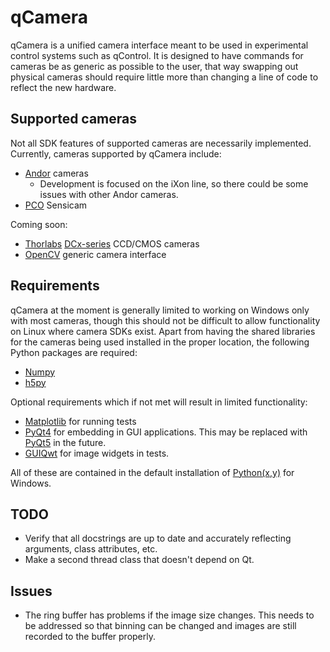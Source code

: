 qCamera
=======

qCamera is a unified camera interface meant to be used in experimental
control systems such as qControl. It is designed to have commands for
cameras be as generic as possible to the user, that way swapping out
physical cameras should require little more than changing a line of
code to reflect the new hardware.

Supported cameras
-----------------

Not all SDK features of supported cameras are necessarily
implemented. Currently, cameras supported by qCamera include:

* [Andor](http://www.andor.com/) cameras
  * Development is focused on the iXon line, so there could be some
    issues with other Andor cameras.
* [PCO](http://www.pco.de/) Sensicam

Coming soon:

* [Thorlabs](http://www.thorlabs.de)
  [DCx-series](http://www.thorlabs.de/software_pages/ViewSoftwarePage.cfm?Code=DCx)
  CCD/CMOS cameras
* [OpenCV](http://opencv.org/) generic camera interface

Requirements
------------

qCamera at the moment is generally limited to working on Windows only
with most cameras, though this should not be difficult to allow
functionality on Linux where camera SDKs exist. Apart from having the
shared libraries for the cameras being used installed in the proper
location, the following Python packages are required:

* [Numpy](http://www.numpy.org/)
* [h5py](http://www.h5py.org/)

Optional requirements which if not met will result in limited
functionality:

* [Matplotlib](http://matplotlib.org/) for running tests
* [PyQt4](http://pyqt.sourceforge.net/Docs/PyQt4/) for embedding in
  GUI applications. This may be replaced with
  [PyQt5](http://pyqt.sourceforge.net/Docs/PyQt5/) in the future.
* [GUIQwt](https://pythonhosted.org/guiqwt/) for image widgets in
  tests.

All of these are contained in the default installation of
[Python(x,y)](https://code.google.com/p/pythonxy/) for Windows.

TODO
----

* Verify that all docstrings are up to date and accurately reflecting
  arguments, class attributes, etc.
* Make a second thread class that doesn't depend on Qt.

Issues
------

* The ring buffer has problems if the image size changes. This needs
  to be addressed so that binning can be changed and images are still
  recorded to the buffer properly.

